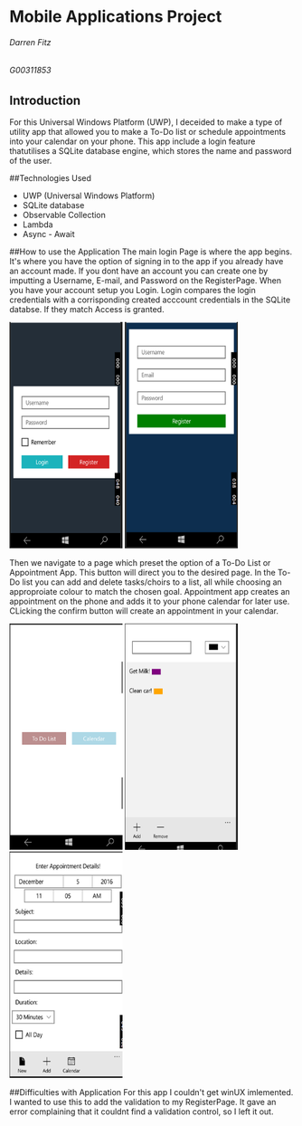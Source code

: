 # Mobile Applications Project
###### Darren Fitz
###### G00311853

## Introduction
For this Universal Windows Platform (UWP), I deceided to make a type of utility app that allowed you to make a To-Do list or schedule appointments into your calendar on your phone. This app include a login feature thatutilises a SQLite database engine, which stores the name and password of the user.

##Technologies Used
+ UWP (Universal Windows Platform)
+ SQLite database
+ Observable Collection
+ Lambda
+ Async - Await

##How to use the Application
The main login Page is where the app begins. It's where you have the option of signing in to the app if you already have an account made. If you dont have an account you can create one by imputting a Username, E-mail, and Password on the RegisterPage. When you have your account setup you Login. Login compares the login credentials with a corrisponding created acccount credentials in the SQLite databse. If they match Access is granted.

<img src="Screenshots/1.PNG" alt="home" width="200" height="400"/>
<img src="Screenshots/2.PNG" alt="home" width="200" height="400"/>

Then we navigate to a page which preset the option of a To-Do List or Appointment App. This button will direct you to the desired page. In the To-Do list you can add and delete tasks/choirs to a list, all while choosing an approproiate colour to match the chosen goal. Appointment app creates an appointment on the phone and adds it to your phone calendar for later use. CLicking the confirm button will create an appointment in your calendar.

<img src="Screenshots/5.PNG" alt="home" width="200" height="400"/>
<img src="Screenshots/3.PNG" alt="home" width="200" height="400"/>
<img src="Screenshots/4.PNG" alt="home" width="200" height="400"/>

##Difficulties with Application
For this app I couldn't get winUX imlemented. I wanted to use this to add the validation to my RegisterPage. It gave an error complaining that it couldnt find a validation control, so I left it out.


